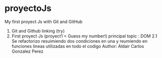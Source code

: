# proyectoJs

My first proyect Js with Git and GitHub

1. Git and Github linking (try)
2. First proyect Js (proyect1 = Guess my number!)
   principal topic : DOM
   2.1 Se refactorizo resuimiendo dos condiciones en una y reumiendo en funciones lineas utilizadas en todo el codigo
   Author: Aldair Carlos Gonzalez Perez
